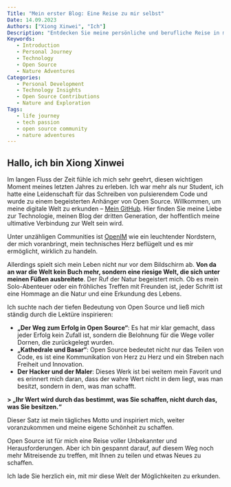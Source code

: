 ```yaml
---
Title: "Mein erster Blog: Eine Reise zu mir selbst"
Date: 14.09.2023
Authors: ["Xiong Xinwei", "Ich"]
Description: "Entdecken Sie meine persönliche und berufliche Reise in meinem ersten Blogbeitrag. Erfahren Sie, wie Leidenschaft für Technologie und Liebe zur Natur mein Leben prägen."
Keywords:
   - Introduction
   - Personal Journey
   - Technology
   - Open Source
   - Nature Adventures
Categories:
   - Personal Development
   - Technology Insights
   - Open Source Contributions
   - Nature and Exploration
Tags:
   - life journey
   - tech passion
   - open source community
   - nature adventures
---
```


## Hallo, ich bin Xiong Xinwei

Im langen Fluss der Zeit fühle ich mich sehr geehrt, diesen wichtigen Moment meines letzten Jahres zu erleben. Ich war mehr als nur Student, ich hatte eine Leidenschaft für das Schreiben von pulsierendem Code und wurde zu einem begeisterten Anhänger von Open Source. Willkommen, um meine digitale Welt zu erkunden – [Mein GitHub](https://github.com/cubxxw). Hier finden Sie meine Liebe zur Technologie, meinen Blog der dritten Generation, der hoffentlich meine ultimative Verbindung zur Welt sein wird.

Unter unzähligen Communities ist [OpenIM](http://github.com/OpenIMSDK/Open-IM-Server) wie ein leuchtender Nordstern, der mich voranbringt, mein technisches Herz beflügelt und es mir ermöglicht, wirklich zu handeln.

Allerdings spielt sich mein Leben nicht nur vor dem Bildschirm ab. **Von da an war die Welt kein Buch mehr, sondern eine riesige Welt, die sich unter meinen Füßen ausbreitete**. Der Ruf der Natur begeistert mich. Ob es mein Solo-Abenteuer oder ein fröhliches Treffen mit Freunden ist, jeder Schritt ist eine Hommage an die Natur und eine Erkundung des Lebens.

Ich suchte nach der tiefen Bedeutung von Open Source und ließ mich ständig durch die Lektüre inspirieren:

+ **„Der Weg zum Erfolg in Open Source“**: Es hat mir klar gemacht, dass jeder Erfolg kein Zufall ist, sondern die Belohnung für die Wege voller Dornen, die zurückgelegt wurden.
+ **„Kathedrale und Basar“**: Open Source bedeutet nicht nur das Teilen von Code, es ist eine Kommunikation von Herz zu Herz und ein Streben nach Freiheit und Innovation.
+ **Der Hacker und der Maler**: Dieses Werk ist bei weitem mein Favorit und es erinnert mich daran, dass der wahre Wert nicht in dem liegt, was man besitzt, sondern in dem, was man schafft.

**> „Ihr Wert wird durch das bestimmt, was Sie schaffen, nicht durch das, was Sie besitzen.“**

Dieser Satz ist mein tägliches Motto und inspiriert mich, weiter voranzukommen und meine eigene Schönheit zu schaffen.

Open Source ist für mich eine Reise voller Unbekannter und Herausforderungen. Aber ich bin gespannt darauf, auf diesem Weg noch mehr Mitreisende zu treffen, mit Ihnen zu teilen und etwas Neues zu schaffen.

Ich lade Sie herzlich ein, mit mir diese Welt der Möglichkeiten zu erkunden.

